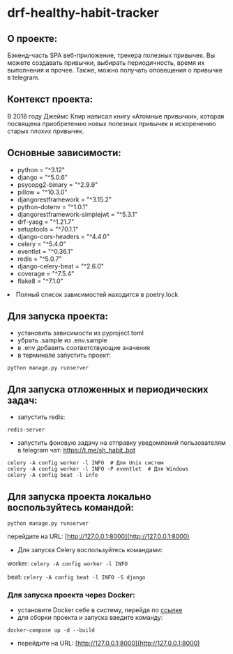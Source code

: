# drf-healthy-habit-tracker

## О проекте:
Бэкенд-часть SPA веб-приложение, трекера полезных привычек. Вы можете создавать привычки,
выбирать периодичность, время их выполнения и прочее.
Также, можно получать оповещения о привычке в telegram.

## Контекст проекта:
В 2018 году Джеймс Клир написал книгу «Атомные привычки»,
которая посвящена приобретению новых полезных привычек и
искоренению старых плохих привычек.


## Основные зависимости:
- python = "^3.12"
- django = "^5.0.6"
- psycopg2-binary = "^2.9.9"
- pillow = "^10.3.0"
- djangorestframework = "^3.15.2"
- python-dotenv = "^1.0.1"
- djangorestframework-simplejwt = "^5.3.1"
- drf-yasg = "^1.21.7"
- setuptools = "^70.1.1"
- django-cors-headers = "^4.4.0"
- celery = "^5.4.0"
- eventlet = "^0.36.1"
- redis = "^5.0.7"
- django-celery-beat = "^2.6.0"
- coverage = "^7.5.4"
- flake8 = "^7.1.0"
<li>Полный список зависимостей находится в poetry.lock</li>

## Для запуска проекта:
- установить зависимости из pyproject.toml
- убрать .sample из .env.sample
- в .env добавить соответствующие значения
- в терминале запустить проект:
```text
python manage.py runserver
```

## Для запуска отложенных и периодических задач:
- запустить redis:
```text
redis-server
```
- запустить фоновую задачу на отправку уведомлений пользователям в telegram чат: https://t.me/sh_habit_bot
```text
celery -A config worker -l INFO  # Для Unix систем
celery -A config worker -l INFO -P eventlet  # Для Windows
celery -A config beat -l info
```

## Для запуска проекта локально воспользуйтесь командой:
  ```text
  python manage.py runserver
  ```
   перейдите на URL: [http://127.0.0.1:8000](http://127.0.0.1:8000)

- Для запуска Celery воспользуйтесь командами:

worker:
    ```
    celery -A config worker -l INFO
    ```

beat:
    ```
    celery -A config beat -l INFO -S django
    ```

### Для запуска проекта через Docker:

- установите Docker себе в систему, перейдя по [ссылке](https://docs.docker.com/engine/install/)
- для сборки проекта и запуска введите команду:

```text
docker-compose up -d --build
```

- перейдите на URL: [http://127.0.0.1:8000](http://127.0.0.1:8000)